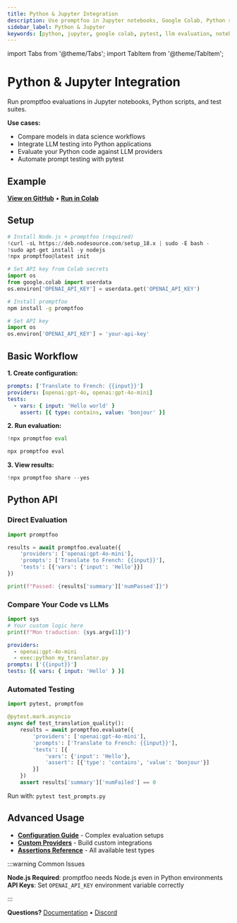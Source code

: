 ```yaml
---
title: Python & Jupyter Integration
description: Use promptfoo in Jupyter notebooks, Google Colab, Python scripts, and pytest for LLM evaluation and testing
sidebar_label: Python & Jupyter
keywords: [python, jupyter, google colab, pytest, llm evaluation, notebook]
---
```


import Tabs from '@theme/Tabs';
import TabItem from '@theme/TabItem';

# Python & Jupyter Integration

Run promptfoo evaluations in Jupyter notebooks, Python scripts, and test suites.

**Use cases:**

- Compare models in data science workflows
- Integrate LLM testing into Python applications
- Evaluate your Python code against LLM providers
- Automate prompt testing with pytest

## Example

**[View on GitHub](https://github.com/promptfoo/promptfoo/tree/main/examples/colab-notebook)** • **[Run in Colab](https://colab.research.google.com/github/promptfoo/promptfoo/blob/main/examples/colab-notebook/promptfoo_example.ipynb)**

## Setup

<Tabs>
  <TabItem value="colab" label="Google Colab" default>

```python
# Install Node.js + promptfoo (required)
!curl -sL https://deb.nodesource.com/setup_18.x | sudo -E bash -
!sudo apt-get install -y nodejs
!npx promptfoo@latest init

# Set API key from Colab secrets
import os
from google.colab import userdata
os.environ['OPENAI_API_KEY'] = userdata.get('OPENAI_API_KEY')
```

  </TabItem>
  <TabItem value="local" label="Local Environment">

```bash
# Install promptfoo
npm install -g promptfoo
```

```python
# Set API key
import os
os.environ['OPENAI_API_KEY'] = 'your-api-key'
```

  </TabItem>
</Tabs>

## Basic Workflow

**1. Create configuration:**

```yaml title="promptfooconfig.yaml"
prompts: ['Translate to French: {{input}}']
providers: [openai:gpt-4o, openai:gpt-4o-mini]
tests:
  - vars: { input: 'Hello world' }
    assert: [{ type: contains, value: 'bonjour' }]
```

**2. Run evaluation:**

<Tabs>
  <TabItem value="notebook" label="Notebook" default>

```python
!npx promptfoo eval
```

  </TabItem>
  <TabItem value="terminal" label="Terminal">

```bash
npx promptfoo eval
```

  </TabItem>
</Tabs>

**3. View results:**

```python
!npx promptfoo share --yes
```

## Python API

### Direct Evaluation

```python
import promptfoo

results = await promptfoo.evaluate({
    'providers': ['openai:gpt-4o-mini'],
    'prompts': ['Translate to French: {{input}}'],
    'tests': [{'vars': {'input': 'Hello'}}]
})

print(f"Passed: {results['summary']['numPassed']}")
```

### Compare Your Code vs LLMs

```python title="my_translator.py"
import sys
# Your custom logic here
print(f"Mon traduction: {sys.argv[1]}")
```

```yaml title="config.yaml"
providers:
  - openai:gpt-4o-mini
  - exec:python my_translator.py
prompts: ['{{input}}']
tests: [{ vars: { input: 'Hello' } }]
```

### Automated Testing

```python title="test_prompts.py"
import pytest, promptfoo

@pytest.mark.asyncio
async def test_translation_quality():
    results = await promptfoo.evaluate({
        'providers': ['openai:gpt-4o-mini'],
        'prompts': ['Translate to French: {{input}}'],
        'tests': [{
            'vars': {'input': 'Hello'},
            'assert': [{'type': 'contains', 'value': 'bonjour'}]
        }]
    })
    assert results['summary']['numFailed'] == 0
```

Run with: `pytest test_prompts.py`

## Advanced Usage

- **[Configuration Guide](/docs/configuration/guide/)** - Complex evaluation setups
- **[Custom Providers](/docs/providers/custom-api/)** - Build custom integrations
- **[Assertions Reference](/docs/configuration/expected-outputs/)** - All available test types

:::warning Common Issues

**Node.js Required**: promptfoo needs Node.js even in Python environments  
**API Keys**: Set `OPENAI_API_KEY` environment variable correctly

:::

**Questions?** [Documentation](/docs/) • [Discord](https://discord.gg/gHPS9jjfbs)
